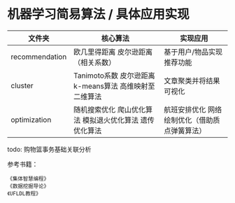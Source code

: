 #   机器学习简易算法 / 具体应用实现

文件夹 | 核心算法 | 实现应用
----|------|----
recommendation | 欧几里得距离 皮尔逊距离（相关系数）  | 基于用户/物品实现推荐功能
cluster |  Tanimoto系数 皮尔逊距离 k-means算法 高维映射至二维算法 | 文章聚类并将结果可视化
optimization |  随机搜索优化 爬山优化算法 模拟退火优化算法 遗传优化算法 | 航班安排优化 网络绘制优化（借助质点弹簧算法）





todo: 购物篮事务基础关联分析








参考书籍：
 
    《集体智慧编程》
    《数据挖掘导论》
    《UFLDL教程》

